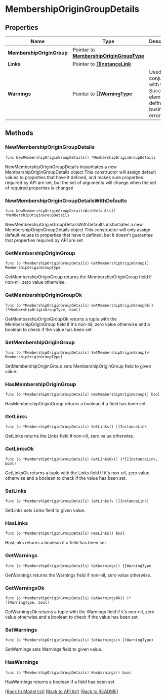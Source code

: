 # MembershipOriginGroupDetails

## Properties

Name | Type | Description | Notes
------------ | ------------- | ------------- | -------------
**MembershipOriginGroup** | Pointer to [**MembershipOriginGroupType**](MembershipOriginGroupType.md) |  | [optional] 
**Links** | Pointer to [**[]InstanceLink**](InstanceLink.md) |  | [optional] 
**Warnings** | Pointer to [**[]WarningType**](WarningType.md) | Used in conjunction with the Success element to define a business error. | [optional] 

## Methods

### NewMembershipOriginGroupDetails

`func NewMembershipOriginGroupDetails() *MembershipOriginGroupDetails`

NewMembershipOriginGroupDetails instantiates a new MembershipOriginGroupDetails object
This constructor will assign default values to properties that have it defined,
and makes sure properties required by API are set, but the set of arguments
will change when the set of required properties is changed

### NewMembershipOriginGroupDetailsWithDefaults

`func NewMembershipOriginGroupDetailsWithDefaults() *MembershipOriginGroupDetails`

NewMembershipOriginGroupDetailsWithDefaults instantiates a new MembershipOriginGroupDetails object
This constructor will only assign default values to properties that have it defined,
but it doesn't guarantee that properties required by API are set

### GetMembershipOriginGroup

`func (o *MembershipOriginGroupDetails) GetMembershipOriginGroup() MembershipOriginGroupType`

GetMembershipOriginGroup returns the MembershipOriginGroup field if non-nil, zero value otherwise.

### GetMembershipOriginGroupOk

`func (o *MembershipOriginGroupDetails) GetMembershipOriginGroupOk() (*MembershipOriginGroupType, bool)`

GetMembershipOriginGroupOk returns a tuple with the MembershipOriginGroup field if it's non-nil, zero value otherwise
and a boolean to check if the value has been set.

### SetMembershipOriginGroup

`func (o *MembershipOriginGroupDetails) SetMembershipOriginGroup(v MembershipOriginGroupType)`

SetMembershipOriginGroup sets MembershipOriginGroup field to given value.

### HasMembershipOriginGroup

`func (o *MembershipOriginGroupDetails) HasMembershipOriginGroup() bool`

HasMembershipOriginGroup returns a boolean if a field has been set.

### GetLinks

`func (o *MembershipOriginGroupDetails) GetLinks() []InstanceLink`

GetLinks returns the Links field if non-nil, zero value otherwise.

### GetLinksOk

`func (o *MembershipOriginGroupDetails) GetLinksOk() (*[]InstanceLink, bool)`

GetLinksOk returns a tuple with the Links field if it's non-nil, zero value otherwise
and a boolean to check if the value has been set.

### SetLinks

`func (o *MembershipOriginGroupDetails) SetLinks(v []InstanceLink)`

SetLinks sets Links field to given value.

### HasLinks

`func (o *MembershipOriginGroupDetails) HasLinks() bool`

HasLinks returns a boolean if a field has been set.

### GetWarnings

`func (o *MembershipOriginGroupDetails) GetWarnings() []WarningType`

GetWarnings returns the Warnings field if non-nil, zero value otherwise.

### GetWarningsOk

`func (o *MembershipOriginGroupDetails) GetWarningsOk() (*[]WarningType, bool)`

GetWarningsOk returns a tuple with the Warnings field if it's non-nil, zero value otherwise
and a boolean to check if the value has been set.

### SetWarnings

`func (o *MembershipOriginGroupDetails) SetWarnings(v []WarningType)`

SetWarnings sets Warnings field to given value.

### HasWarnings

`func (o *MembershipOriginGroupDetails) HasWarnings() bool`

HasWarnings returns a boolean if a field has been set.


[[Back to Model list]](../README.md#documentation-for-models) [[Back to API list]](../README.md#documentation-for-api-endpoints) [[Back to README]](../README.md)



